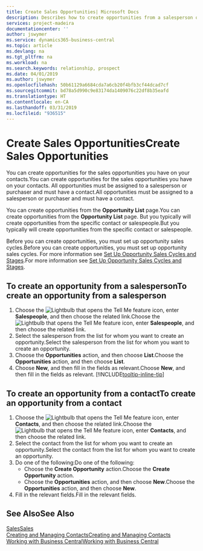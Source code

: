 ```yaml
---
title: Create Sales Opportunities| Microsoft Docs
description: Describes how to create opportunities from a salesperson or a contact in Business Central.
services: project-madeira
documentationcenter: ''
author: jswymer
ms.service: dynamics365-business-central
ms.topic: article
ms.devlang: na
ms.tgt_pltfrm: na
ms.workload: na
ms.search.keywords: relationship, prospect
ms.date: 04/01/2019
ms.author: jswymer
ms.openlocfilehash: 50b61129a6684cda7a6cb20f4bfb3cf44dcad7cf
ms.sourcegitcommit: bd78a5d990c9e83174da1409076c22df8b35eafd
ms.translationtype: HT
ms.contentlocale: en-CA
ms.lasthandoff: 03/31/2019
ms.locfileid: "936515"
---
```

# <a name="create-sales-opportunities"></a><span data-ttu-id="9c14c-103">Create Sales Opportunities</span><span class="sxs-lookup"><span data-stu-id="9c14c-103">Create Sales Opportunities</span></span>
<span data-ttu-id="9c14c-104">You can create opportunities for the sales opportunities you have on your contacts.</span><span class="sxs-lookup"><span data-stu-id="9c14c-104">You can create opportunities for the sales opportunities you have on your contacts.</span></span> <span data-ttu-id="9c14c-105">All opportunities must be assigned to a salesperson or purchaser and must have a contact.</span><span class="sxs-lookup"><span data-stu-id="9c14c-105">All opportunities must be assigned to a salesperson or purchaser and must have a contact.</span></span>

<span data-ttu-id="9c14c-106">You can create opportunities from the **Opportunity List** page.</span><span class="sxs-lookup"><span data-stu-id="9c14c-106">You can create opportunities from the **Opportunity List** page.</span></span> <span data-ttu-id="9c14c-107">But you typically will create opportunities from the specific contact or salespeople.</span><span class="sxs-lookup"><span data-stu-id="9c14c-107">But you typically will create opportunities from the specific contact or salespeople.</span></span>

<span data-ttu-id="9c14c-108">Before you can create opportunities, you must set up opportunity sales cycles.</span><span class="sxs-lookup"><span data-stu-id="9c14c-108">Before you can create opportunities, you must set up opportunity sales cycles.</span></span> <span data-ttu-id="9c14c-109">For more information see [Set Up Opportunity Sales Cycles and Stages](marketing-how-setup-opportunity-sales-cycles-stages.md).</span><span class="sxs-lookup"><span data-stu-id="9c14c-109">For more information see [Set Up Opportunity Sales Cycles and Stages](marketing-how-setup-opportunity-sales-cycles-stages.md).</span></span>

## <a name="to-create-an-opportunity-from-a-salesperson"></a><span data-ttu-id="9c14c-110">To create an opportunity from a salesperson</span><span class="sxs-lookup"><span data-stu-id="9c14c-110">To create an opportunity from a salesperson</span></span>
1. <span data-ttu-id="9c14c-111">Choose the ![Lightbulb that opens the Tell Me feature](media/ui-search/search_small.png "Tell me what you want to do") icon, enter **Salespeople**, and then choose the related link.</span><span class="sxs-lookup"><span data-stu-id="9c14c-111">Choose the ![Lightbulb that opens the Tell Me feature](media/ui-search/search_small.png "Tell me what you want to do") icon, enter **Salespeople**, and then choose the related link.</span></span>
2. <span data-ttu-id="9c14c-112">Select the salesperson from the list for whom you want to create an opportunity.</span><span class="sxs-lookup"><span data-stu-id="9c14c-112">Select the salesperson from the list for whom you want to create an opportunity.</span></span>
3. <span data-ttu-id="9c14c-113">Choose the **Opportunities** action, and then choose **List**.</span><span class="sxs-lookup"><span data-stu-id="9c14c-113">Choose the **Opportunities** action, and then choose **List**.</span></span>
4. <span data-ttu-id="9c14c-114">Choose **New**, and then fill in the fields as relevant.</span><span class="sxs-lookup"><span data-stu-id="9c14c-114">Choose **New**, and then fill in the fields as relevant.</span></span> [!INCLUDE[tooltip-inline-tip](includes/tooltip-inline-tip_md.md)]  



## <a name="to-create-an-opportunity-from-a-contact"></a><span data-ttu-id="9c14c-115">To create an opportunity from a contact</span><span class="sxs-lookup"><span data-stu-id="9c14c-115">To create an opportunity from a contact</span></span>
1. <span data-ttu-id="9c14c-116">Choose the ![Lightbulb that opens the Tell Me feature](media/ui-search/search_small.png "Tell me what you want to do") icon, enter **Contacts**, and then choose the related link.</span><span class="sxs-lookup"><span data-stu-id="9c14c-116">Choose the ![Lightbulb that opens the Tell Me feature](media/ui-search/search_small.png "Tell me what you want to do") icon, enter **Contacts**, and then choose the related link.</span></span>
2. <span data-ttu-id="9c14c-117">Select the contact from the list for whom you want to create an opportunity.</span><span class="sxs-lookup"><span data-stu-id="9c14c-117">Select the contact from the list for whom you want to create an opportunity.</span></span>
3. <span data-ttu-id="9c14c-118">Do one of the following:</span><span class="sxs-lookup"><span data-stu-id="9c14c-118">Do one of the following:</span></span>
   * <span data-ttu-id="9c14c-119">Choose the **Create Opportunity** action.</span><span class="sxs-lookup"><span data-stu-id="9c14c-119">Choose the **Create Opportunity** action.</span></span>
   * <span data-ttu-id="9c14c-120">Choose the  **Opportunities** action, and then choose **New**.</span><span class="sxs-lookup"><span data-stu-id="9c14c-120">Choose the  **Opportunities** action, and then choose **New**.</span></span>
4. <span data-ttu-id="9c14c-121">Fill in the relevant fields.</span><span class="sxs-lookup"><span data-stu-id="9c14c-121">Fill in the relevant fields.</span></span>

## <a name="see-also"></a><span data-ttu-id="9c14c-122">See Also</span><span class="sxs-lookup"><span data-stu-id="9c14c-122">See Also</span></span>
[<span data-ttu-id="9c14c-123">Sales</span><span class="sxs-lookup"><span data-stu-id="9c14c-123">Sales</span></span>](sales-manage-sales.md)  
[<span data-ttu-id="9c14c-124">Creating and Managing Contacts</span><span class="sxs-lookup"><span data-stu-id="9c14c-124">Creating and Managing Contacts</span></span>](marketing-contacts.md)  
[<span data-ttu-id="9c14c-125">Working with Business Central</span><span class="sxs-lookup"><span data-stu-id="9c14c-125">Working with Business Central</span></span>](ui-work-product.md)
